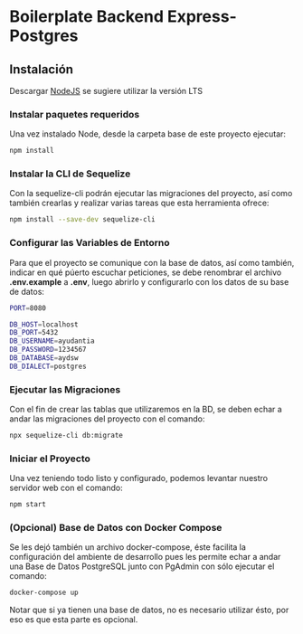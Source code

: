 # Boilerplate Backend Express-Postgres

## Instalación

Descargar [NodeJS](https://nodejs.org/es/) se sugiere utilizar la versión LTS

### Instalar paquetes requeridos

Una vez instalado Node, desde la carpeta base de este proyecto ejecutar:

```bash
npm install
```
### Instalar la CLI de Sequelize
Con la sequelize-cli podrán ejecutar las migraciones del proyecto, así como también crearlas y realizar varias tareas que esta herramienta ofrece:

```bash
npm install --save-dev sequelize-cli
```

### Configurar las Variables de Entorno

Para que el proyecto se comunique con la base de datos, así como también, indicar en qué púerto escuchar peticiones, se debe renombrar el archivo **.env.example** a **.env**, luego abrirlo y configurarlo con los datos de su base de datos:

```bash
PORT=8080

DB_HOST=localhost
DB_PORT=5432
DB_USERNAME=ayudantia
DB_PASSWORD=1234567
DB_DATABASE=aydsw
DB_DIALECT=postgres
```

### Ejecutar las Migraciones

Con el fin de crear las tablas que utilizaremos en la BD, se deben echar a andar las migraciones del proyecto con el comando:

```bash
npx sequelize-cli db:migrate
```

### Iniciar el Proyecto

Una vez teniendo todo listo y configurado, podemos levantar nuestro servidor web con el comando:

```bash
npm start
```

### (Opcional) Base de Datos con Docker Compose

Se les dejó también un archivo docker-compose, éste facilita la configuración del ambiente de desarrollo pues les permite echar a andar una Base de Datos PostgreSQL junto con PgAdmin con sólo ejecutar el comando:

```bash
docker-compose up
```

Notar que si ya tienen una base de datos, no es necesario utilizar ésto, por eso es que esta parte es opcional.


